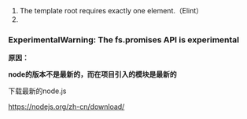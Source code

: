 1. The template root requires exactly one element.（Elint）
2. 



### ExperimentalWarning: The fs.promises API is experimental

**原因：**

**node的版本不是最新的，而在项目引入的模块是最新的**



下载最新的node.js

https://nodejs.org/zh-cn/download/